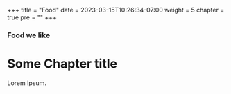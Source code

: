 +++
title = "Food"
date = 2023-03-15T10:26:34-07:00
weight = 5
chapter = true
pre = "<b></b>"
+++

### Food we like

# Some Chapter title

Lorem Ipsum.
